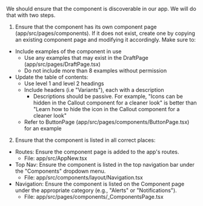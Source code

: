 We should ensure that the component is discoverable in our app. We will do that with two steps.


1. Ensure that the component has its own component page (app/src/pages/components). If it does not exist, create one by copying an existing component page and modifying it accordingly. Make sure to:

- Include examples of the component in use
  - Use any examples that may exist in the DraftPage (app/src/pages/DraftPage.tsx)
  - Do not include more than 8 examples without permission
- Update the table of contents:
  - Use level 1 and level 2 headings
  - Include headers (i.e "Variants"), each with a description
    - Descriptions should be passive. For example, "Icons can be hidden in the Callout component for a cleaner look" is better than "Learn how to hide the icon in the Callout component for a cleaner look"
  - Refer to ButtonPage (app/src/pages/components/ButtonPage.tsx) for an example


2. Ensure that the component is listed in all correct places:

- Routes: Ensure the component page is added to the app's routes.
  - File: app/src/AppNew.tsx
- Top Nav: Ensure the component is listed in the top navigation bar under the "Components" dropdown menu.
  - File: app/src/components/layout/Navigation.tsx
- Navigation: Ensure the component is listed on the Component page under the appropriate category (e.g., "Alerts" or "Notifications").
  - File: app/src/pages/components/_ComponentsPage.tsx